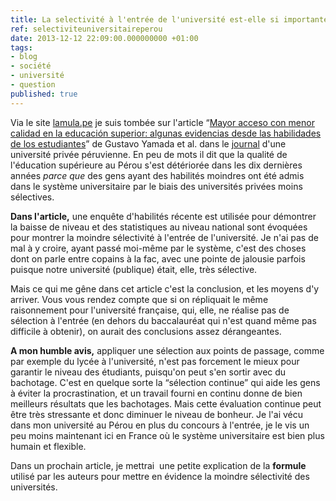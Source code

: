 ```yaml
---
title: La selectivité à l'entrée de l'université est-elle si importante?
ref: selectiviteuniversitaireperou
date: 2013-12-12 22:09:00.000000000 +01:00
tags:
- blog
- société
- université
- question
published: true
---
```


Via le site [lamula.pe](http://corresponsalespe.lamula.pe/2013/12/11/en-10-anos-boom-de-universidades-privadas-perjudico-la-calidad-educativa/corresponsales.pe/ "En 10 años 'boom' de universidades privadas perjudicó la calidad educativa") je suis tombée sur l'article “[Mayor acceso con menor calidad en la educación superior: algunas evidencias desde las habilidades de los estudiantes](http://www.up.edu.pe/revista_apuntes/SiteAssets/Articulo%201%20Yamada%20Castro.pdf "PDF")” de Gustavo Yamada et al. dans le [journal](http://www.up.edu.pe/revista_apuntes/SitePages/ver_articulos_web.aspx?idsec=465&idnum=72 "Revista Apuntes") d'une
université privée péruvienne. En peu de mots il dit que la qualité de l'éducation supérieure au Pérou s'est détériorée dans les dix dernières années *parce que* des gens ayant des habilités moindres ont été admis dans le système universitaire par le biais des universités privées moins sélectives.

**Dans l'article,** une enquête d'habilités récente est utilisée pour démontrer la baisse de niveau et des statistiques au niveau national sont évoquées pour montrer la moindre sélectivité à l'entrée de l'université. Je n'ai pas de mal à y croire, ayant passé moi-même par le système, c'est des choses dont on parle entre copains à la fac, avec une pointe de jalousie parfois puisque notre université (publique) était, elle, très sélective.

Mais ce qui me gêne dans cet article c'est la conclusion, et les moyens d'y arriver. Vous vous rendez compte que si on répliquait le même raisonnement pour l'université française, qui, elle, ne réalise pas de sélection à l'entrée (en dehors du baccalauréat qui n'est quand même pas difficile à obtenir), on aurait des conclusions assez dérangeantes.

**A mon humble avis,** appliquer une sélection aux points de passage, comme par exemple du lycée à l'université, n'est pas forcement le mieux pour garantir le niveau des étudiants, puisqu'on peut s'en sortir avec du bachotage. C'est en quelque sorte la “sélection continue” qui aide les gens à éviter la procrastination, et un travail fourni en continu donne de bien meilleurs résultats que les bachotages. Mais cette évaluation continue peut être très stressante et donc diminuer le niveau de bonheur. Je l'ai vécu dans mon université au Pérou en plus du concours à l'entrée, je le vis un peu moins maintenant ici en France où le système universitaire est bien plus humain et flexible.

Dans un prochain article, je mettrai  une petite explication de la **formule** utilisé par les auteurs pour mettre en évidence la moindre sélectivité des universités.
